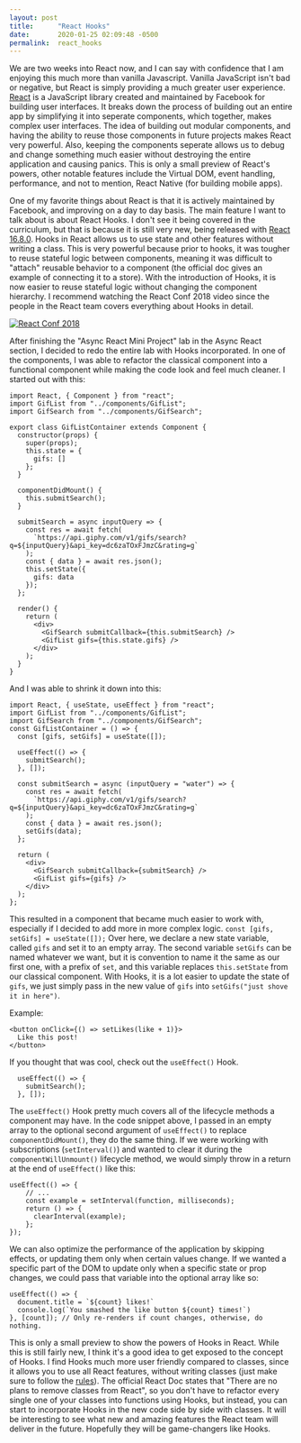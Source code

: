 ```yaml
---
layout: post
title:      "React Hooks"
date:       2020-01-25 02:09:48 -0500
permalink:  react_hooks
---
```



We are two weeks into React now, and I can say with confidence that I am enjoying this much more than vanilla Javascript. Vanilla JavaScript isn't bad or negative, but React is simply providing a much greater user experience. [React](https://reactjs.org) is a JavaScript library created and maintained by Facebook for building user interfaces. It breaks down the process of building out an entire app by simplifying it into seperate components, which together, makes complex user interfaces. The idea of building out modular components, and having the ability to reuse those components in future projects makes React very powerful. Also, keeping the components seperate allows us to debug and change something much easier without destroying the entire application and causing panics. This is only a small preview of React's powers, other notable features include the Virtual DOM, event handling, performance, and not to mention, React Native (for building mobile apps).

One of my favorite things about React is that it is actively maintained by Facebook, and improving on a day to day basis. The main feature I want to talk about is about React Hooks. I don't see it being covered in the curriculum, but that is because it is still very new, being released with [React 16.8.0](https://github.com/facebook/react/blob/master/CHANGELOG.md#1680-february-6-2019). Hooks in React allows us to use state and other features without writing a class. This is very powerful because prior to hooks, it was tougher to reuse stateful logic between components, meaning it was difficult to "attach" reusable behavior to a component (the official doc gives an example of connecting it to a store). With the introduction of Hooks, it is now easier to reuse stateful logic without changing the component hierarchy. I recommend watching the React Conf 2018 video since the people in the React team covers everything about Hooks in detail. 

[![React Conf 2018](http://img.youtube.com/vi/dpw9EHDh2bM/0.jpg)](http://www.youtube.com/watch?v=dpw9EHDh2bM "React Conf 2018") 

After finishing the "Async React Mini Project" lab in the Async React section, I decided to redo the entire lab with Hooks incorporated. In one of the components, I was able to refactor the classical component into a functional component while making the code look and feel much cleaner. I started out with this:

```
import React, { Component } from "react";
import GifList from "../components/GifList";
import GifSearch from "../components/GifSearch";

export class GifListContainer extends Component {
  constructor(props) {
    super(props);
    this.state = {
      gifs: []
    };
  }

  componentDidMount() {
    this.submitSearch();
  }

  submitSearch = async inputQuery => {
    const res = await fetch(
      `https://api.giphy.com/v1/gifs/search?q=${inputQuery}&api_key=dc6zaTOxFJmzC&rating=g`
    );
    const { data } = await res.json();
    this.setState({
      gifs: data
    });
  };

  render() {
    return (
      <div>
        <GifSearch submitCallback={this.submitSearch} />
        <GifList gifs={this.state.gifs} />
      </div>
    );
  }
}
```

And I was able to shrink it down into this:

```
import React, { useState, useEffect } from "react";
import GifList from "../components/GifList";
import GifSearch from "../components/GifSearch";
const GifListContainer = () => {
  const [gifs, setGifs] = useState([]);

  useEffect(() => {
    submitSearch();
  }, []);

  const submitSearch = async (inputQuery = "water") => {
    const res = await fetch(
      `https://api.giphy.com/v1/gifs/search?q=${inputQuery}&api_key=dc6zaTOxFJmzC&rating=g`
    );
    const { data } = await res.json();
    setGifs(data);
  };

  return (
    <div>
      <GifSearch submitCallback={submitSearch} />
      <GifList gifs={gifs} />
    </div>
  );
};
```

This resulted in a component that became much easier to work with, especially if I decided to add more in more complex logic. `const [gifs, setGifs] = useState([]);` Over here, we declare a new state variable, called `gifs` and set it to an empty array. The second variable `setGifs` can be named whatever we want, but it is convention to name it the same as our first one, with a prefix of `set`, and this variable replaces `this.setState` from our classical component. With Hooks, it is a lot easier to update the state of `gifs`, we just simply pass in the new value of `gifs` into `setGifs("just shove it in here")`.

Example:

```
<button onClick={() => setLikes(like + 1)}>
  Like this post!
</button>
```

If you thought that was cool, check out the `useEffect()` Hook.

```
  useEffect(() => {
    submitSearch();
  }, []);
```

The `useEffect()` Hook pretty much covers all of the lifecycle methods a component may have. In the code snippet above, I passed in an empty array to the optional second argument of `useEffect()` to replace `componentDidMount()`, they do the same thing. If we were working with subscriptions (`setInterval()`) and wanted to clear it during the `componentWillUnmount()` lifecycle method, we would simply throw in a return at the end of `useEffect()` like this:

```
useEffect(() => {
    // ...
    const example = setInterval(function, milliseconds);
    return () => {
      clearInterval(example);
    };
});
```

We can also optimize the performance of the application by skipping effects, or updating them only when certain values change. If we wanted a specific part of the DOM to update only when a specific state or prop changes, we could pass that variable into the optional array like so:

```
useEffect(() => {
  document.title = `${count} likes!`
  console.log(`You smashed the like button ${count} times!`)
}, [count]); // Only re-renders if count changes, otherwise, do nothing.
```

This is only a small preview to show the powers of Hooks in React. While this is still fairly new, I think it's a good idea to get exposed to the concept of Hooks. I find Hooks much more user friendly compared to classes, since it allows you to use all React features, without writing classes (just make sure to follow the [rules](https://reactjs.org/docs/hooks-rules.html)). The official React Doc states that "There are no plans to remove classes from React", so you don't have to refactor every single one of your classes into functions using Hooks, but instead, you can start to incorporate Hooks in the new code side by side with classes. It will be interesting to see what new and amazing features the React team will deliver in the future. Hopefully they will be game-changers like Hooks.

